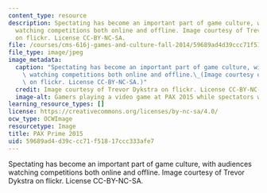 ```yaml
---
content_type: resource
description: Spectating has become an important part of game culture, with audiences
  watching competitions both online and offline. Image courtesy of Trevor Dykstra
  on flickr. License CC-BY-NC-SA.
file: /courses/cms-616j-games-and-culture-fall-2014/59689ad4d39ccc71f51817ccc333afe7_cms-616jf14.jpg
file_type: image/jpeg
image_metadata:
  caption: "Spectating has become an important part of game culture, with audiences\
    \ watching competitions both online and offline.\_(Image courtesy of [Trevor Dykstra](https://flic.kr/p/x8kNb3)\
    \ on flickr. License CC-BY-NC-SA.)"
  credit: Image courtesy of Trevor Dykstra on flickr. License CC-BY-NC-SA.
  image-alt: Gamers playing a video game at PAX 2015 while spectators watch.
learning_resource_types: []
license: https://creativecommons.org/licenses/by-nc-sa/4.0/
ocw_type: OCWImage
resourcetype: Image
title: PAX Prime 2015
uid: 59689ad4-d39c-cc71-f518-17ccc333afe7
---
```

Spectating has become an important part of game culture, with audiences watching competitions both online and offline. Image courtesy of Trevor Dykstra on flickr. License CC-BY-NC-SA.